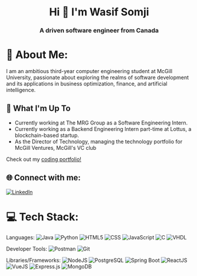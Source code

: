 <h1 align="center">Hi 👋 I'm Wasif Somji </h1>
<h3 align="center">A driven software engineer from Canada</h3>

# 💫 About Me:
I am an ambitious third-year computer engineering student at McGill University, passionate about exploring the realms of software development and its applications in business optimization, finance, and artificial intelligence.

## 🚀 What I'm Up To

- Currently working at The MRG Group as a Software Engineering Intern.
- Currently working as a Backend Engineering Intern part-time at Lottus, a blockchain-based startup.
- As the Director of Technology, managing the technology portfolio for McGill Ventures, McGill's VC club
  
Check out my [coding portfolio!](https://wasifs-portfolio.netlify.app/)

## 🌐 Connect with me:
[![LinkedIn](https://img.shields.io/badge/LinkedIn-%230077B5.svg?logo=linkedin&logoColor=white)](https://www.linkedin.com/in/wasifsomji/)

# 💻 Tech Stack:
Languages: 
![Java](https://img.shields.io/badge/java-%23ED8B00.svg?style=for-the-badge&logo=java&logoColor=white) 
![Python](https://img.shields.io/badge/python-%233776AB.svg?style=for-the-badge&logo=python&logoColor=white) 
![HTML5](https://img.shields.io/badge/html5-%23E34F26.svg?style=for-the-badge&logo=html5&logoColor=white) 
![CSS](https://img.shields.io/badge/css-%231572B6.svg?style=for-the-badge&logo=css3&logoColor=white) 
![JavaScript](https://img.shields.io/badge/javascript-%23323330.svg?style=for-the-badge&logo=javascript&logoColor=%23F7DF1E) 
![C](https://img.shields.io/badge/C-00599C?style=for-the-badge&logo=c&logoColor=white) 
![VHDL](https://img.shields.io/badge/VHDL-%234C709D.svg?style=for-the-badge&logo=V&logoColor=white)

Developer Tools: 
![Postman](https://img.shields.io/badge/Postman-FF6C37?style=for-the-badge&logo=postman&logoColor=white) 
![Git](https://img.shields.io/badge/git-%23F05033.svg?style=for-the-badge&logo=git&logoColor=white)

Libraries/Frameworks: 
![NodeJS](https://img.shields.io/badge/node.js-6DA55F?style=for-the-badge&logo=node.js&logoColor=white)
![PostgreSQL](https://img.shields.io/badge/PostgreSQL-316192?style=for-the-badge&logo=postgresql&logoColor=white) 
![Spring Boot](https://img.shields.io/badge/Spring_Boot-F2F4F9?style=for-the-badge&logo=spring-boot) 
![ReactJS](https://img.shields.io/badge/-ReactJs-61DAFB?logo=react&logoColor=white&style=for-the-badge)
![VueJS](https://img.shields.io/badge/Vue.js-35495E?style=for-the-badge&logo=vuedotjs&logoColor=4FC08D) 
![Express.js](https://img.shields.io/badge/Express.js-404D59?style=for-the-badge&logo=express&logoColor=white)
![MongoDB](https://img.shields.io/badge/MongoDB-4EA94B?style=for-the-badge&logo=mongodb&logoColor=white)




<!--
**wasifsomji/wasifsomji** is a ✨ _special_ ✨ repository because its `README.md` (this file) appears on your GitHub profile.
💻 Tech Stack:
Languages: Python Java SQL HTML5 CSS JavaScript C VHDL

Developer Tools: Postman, Git

Libraries/Frameworks: AWS ReactJS PostgreSQL Spring Boot NodeJS Azure Docker Drools

